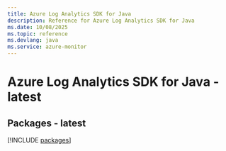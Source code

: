 ```yaml
---
title: Azure Log Analytics SDK for Java
description: Reference for Azure Log Analytics SDK for Java
ms.date: 10/08/2025
ms.topic: reference
ms.devlang: java
ms.service: azure-monitor
---
```

# Azure Log Analytics SDK for Java - latest
## Packages - latest
[!INCLUDE [packages](log-analytics-index.md)]